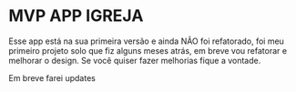 # MVP APP IGREJA

Esse app está na sua primeira versão e ainda NÃO foi refatorado, foi meu primeiro projeto solo que fiz alguns meses atrás, em breve vou refatorar e melhorar o design. Se você quiser fazer melhorias fique a vontade.


Em breve farei updates

